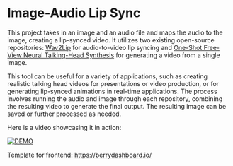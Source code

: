 # Image-Audio Lip Sync
This project takes in an image and an audio file and maps the audio to the image, creating a lip-synced video. It utilizes two existing open-source repositories: [Wav2Lip](https://github.com/Rudrabha/Wav2Lip) for audio-to-video lip syncing and [One-Shot Free-View Neural Talking-Head Synthesis](https://github.com/zhanglonghao1992/One-Shot_Free-View_Neural_Talking_Head_Synthesis) for generating a video from a single image.

This tool can be useful for a variety of applications, such as creating realistic talking head videos for presentations or video production, or for generating lip-synced animations in real-time applications. The process involves running the audio and image through each repository, combining the resulting video to generate the final output. The resulting image can be saved or further processed as needed.

Here is a video showcasing it in action: 

[![DEMO](https://img.youtube.com/vi/Ya2XJZz7N8w/0.jpg)](https://www.youtube.com/watch?v=Ya2XJZz7N8w) 

Template for frontend: https://berrydashboard.io/
